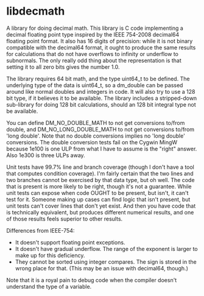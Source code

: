 libdecmath
==========

A library for doing decimal math. This library is C code implementing a decimal floating point type inspired by the IEEE 754-2008 decimal64 floating point format. It also has 16 digits of precision: while it is not binary compatible with the decimal64 format, it ought to produce the same results for calculations that do not have overflows to infinity or underflow to subnormals. The only really odd thing about the representation is that setting it to all zero bits gives the number 1.0.

The library requires 64 bit math, and the type uint64_t to be defined. The underlying type of the data is uint64_t, so a dm_double can be passed around like normal doubles and integers in code. It will also try to use a 128 bit type, if it believes it to be available. The library includes a stripped-down sub-library for doing 128 bit calculations, should an 128 bit integral type not be available.

You can define DM_NO_DOUBLE_MATH to not get conversions to/from double, and DM_NO_LONG_DOUBLE_MATH to not get conversions to/from 'long double'. Note that no double conversions implies no 'long double' conversions. The double conversion tests fail on the Cygwin MingW because 1e100 is one ULP from what I have to assume is the "right" answer. Also 1e300 is three ULPs away.

Unit tests have 99.7% line and branch coverage (though I don't have a tool that computes condition coverage). I'm fairly certain that the two lines and two branches cannot be exercised by that data type, but oh well. The code that is present is more likely to be right, though it's not a guarantee. While unit tests can expose when code OUGHT to be present, but isn't, it can't test for it. Someone making up cases can find logic that isn't present, but unit tests can't cover lines that don't yet exist. And then you have code that is technically equivalent, but produces different numerical results, and one of those results feels superior to other results.

Differences from IEEE-754:
* It doesn't support floating point exceptions.
* It doesn't have gradual underflow. The range of the exponent is larger to make up for this deficiency.
* They cannot be sorted using integer compares. The sign is stored in the wrong place for that. (This may be an issue with decimal64, though.)

Note that it is a royal pain to debug code when the compiler doesn't understand the type of a variable.

